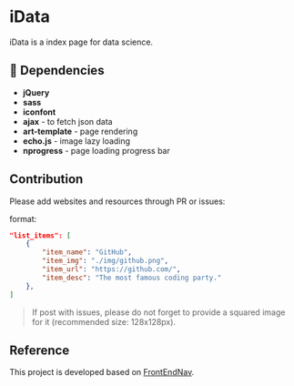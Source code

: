 # iData

iData is a index page for data science. 

## :battery: Dependencies

- **jQuery**
- **sass**
- **iconfont** 
- **ajax** - to fetch json data
- **art-template** - page rendering
- **echo.js** - image lazy loading
- **nprogress** - page loading progress bar

## Contribution

Please add websites and resources through PR or issues:

format:

```json
"list_items": [
    {
        "item_name": "GitHub",
        "item_img": "./img/github.png",
        "item_url": "https://github.com/",
        "item_desc": "The most famous coding party."
    },
]

```

> If post with issues, please do not forget to provide a squared image for it (recommended size: 128x128px).

## Reference

This project is developed based on [FrontEndNav](https://github.com/Hulkye/FrontEndNav).



